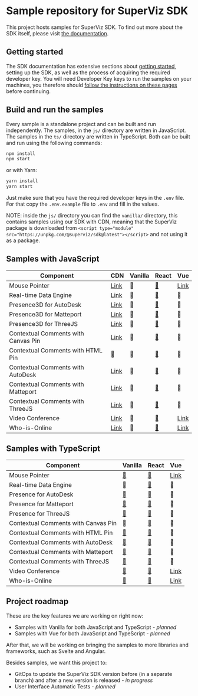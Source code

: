 # Sample repository for SuperViz SDK

This project hosts samples for SuperViz SDK. To find out more about the SDK itself, please visit [the documentation](https://docs.superviz.com/).

## Getting started

The SDK documentation has extensive sections about [getting started](https://docs.superviz.com/getting-started/quickstart), setting up the SDK, as well as the process of acquiring the required developer key. You will need Developer Key keys to run the samples on your machines, you therefore should [follow the instructions on these pages](https://docs.superviz.com/getting-started/setting-account) before continuing.

## Build and run the samples

Every sample is a standalone project and can be built and run independently. The samples, in the `js/` directory are written in JavaScript. The samples in the `ts/` directory are written in TypeScript. Both can be built and run using the following commands:

```bash
npm install
npm start
```

or with Yarn:

```bash
yarn install
yarn start
```

Just make sure that you have the required developer keys in the `.env` file. For that copy the `.env.example` file to `.env` and fill in the values.

NOTE: inside the `js/` directory you can find the `vanilla/` directory, this contains samples using our SDK with CDN, meaning that the SuperViz package is downloaded from `<script type="module" src="https://unpkg.com/@superviz/sdk@latest"></script>` and not using it as a package.

## Samples with JavaScript

| Component                           | CDN                                             | Vanilla | React                                           | Vue                               |
| ----------------------------------- | ----------------------------------------------- | ------- | ----------------------------------------------- | --------------------------------- |
| Mouse Pointer                       | [Link](/js/cdn/mouse-pointers/)                 | 🔄️     | [🔗](/js/react/mouse-pointers/)                 | [Link](/js/vue/mouse-pointers/)   |
| Real-time Data Engine               | [Link](/js/cdn/real-time-data-engine/)          | 🔄️     | [🔗](/js/react/real-time-data-engine/)          | 🔄️                               |
| Presence3D for AutoDesk             | [Link](/js/cdn/autodesk/)                       | 🔄️     | [🔗](/js/react/autodesk/)                       | 🔄️                               |
| Presence3D for Matteport            | [Link](/js/cdn/matterport/)                     | 🔄️     | [🔗](/js/react/matterport/)                     | 🔄️                               |
| Presence3D for ThreeJS              | [Link](/js/cdn/threejs/)                        | 🔄️     | [🔗](/js/react/threejs/)                        | 🔄️                               |
| Contextual Comments with Canvas Pin | [Link](/js/cdn/contextual-comments-html/)       | 🔄️     | [🔗](/js/react/contextual-comments-canvas/)     | 🔄️                               |
| Contextual Comments with HTML Pin   | 🔄️                                             | 🔄️     | [🔗](/js/react/contextual-comments-html/)       | 🔄️                               |
| Contextual Comments with AutoDesk   | [Link](/js/cdn/contextual-comments-autodesk/)   | 🔄️     | [🔗](/js/react/contextual-comments-autodesk/)   | 🔄️                               |
| Contextual Comments with Matteport  | [Link](/js/cdn/contextual-comments-matterport/) | 🔄️     | [🔗](/js/react/contextual-comments-matterport/) | 🔄️                               |
| Contextual Comments with ThreeJS    | [Link](/js/cdn/contextual-comments-threejs/)    | 🔄️     | [🔗](/js/react/contextual-comments-threejs/)    | 🔄️                               |
| Video Conference                    | [Link](/js/cdn/video-conference/)               | 🔄️     | [🔗](/js/react/video-conference/)               | [Link](/js/vue/video-conference/) |
| Who-is-Online                       | [Link](/js/cdn/who-is-online/)                  | 🔄️     | [🔗](/js/react/who-is-online/)                  | [Link](/js/vue/who-is-online/)    |

## Samples with TypeScript

| Component                           | Vanilla                                           | React                                           | Vue                               |
| ----------------------------------- | ------------------------------------------------- | ----------------------------------------------- | --------------------------------- |
| Mouse Pointer                       | [🔗](/ts/vanilla/mouse-pointers/)                 | [🔗](/ts/react/mouse-pointers/)                 | [Link](/ts/vue/mouse-pointers/)   |
| Real-time Data Engine               | 🔄️                                               | [🔗](/ts/react/real-time-data-engine/)          | 🔄️                               |
| Presence for AutoDesk               | [🔗](/ts/vanilla/autodesk/)                       | [🔗](/ts/react/autodesk/)                       | 🔄️                               |
| Presence for Matteport              | [🔗](/ts/vanilla/matterport/)                     | [🔗](/ts/react/matterport/)                     | 🔄️                               |
| Presence for ThreeJS                | [🔗](/ts/vanilla/threejs/)                        | [🔗](/ts/react/threejs/)                        | 🔄️                               |
| Contextual Comments with Canvas Pin | 🔄️                                               | [🔗](/ts/react/contextual-comments-html/)       | 🔄️                               |
| Contextual Comments with HTML Pin   | [🔗](/ts/vanilla/contextual-comments-html/)       | [🔗](/ts/react/contextual-comments-html/)       | 🔄️                               |
| Contextual Comments with AutoDesk   | [🔗](/ts/vanilla/contextual-comments-autodesk/)   | [🔗](/ts/react/contextual-comments-autodesk/)   | 🔄️                               |
| Contextual Comments with Matteport  | [🔗](/ts/vanilla/contextual-comments-matterport/) | [🔗](/ts/react/contextual-comments-matterport/) | 🔄️                               |
| Contextual Comments with ThreeJS    | [🔗](/ts/vanilla/contextual-comments-threejs/)    | [🔗](/ts/react/contextual-comments-threejs/)    | 🔄️                               |
| Video Conference                    | [🔗](/ts/vanilla/video-conference/)               | [🔗](/ts/react/video-conference/)               | [Link](/js/vue/video-conference/) |
| Who-is-Online                       | [🔗](/ts/vanilla/who-is-online/)                  | [🔗](/ts/react/who-is-online/)                  | [Link](/ts/vue/who-is-online/)    |

## Project roadmap

These are the key features we are working on right now:

- Samples with Vanilla for both JavaScript and TypeScript - _planned_
- Samples with Vue for both JavaScript and TypeScript - _planned_

After that, we will be working on bringing the samples to more libraries and frameworks, such as Svelte and Angular.

Besides samples, we want this project to:

- GitOps to update the SuperViz SDK version before (in a separate branch) and after a new version is released - _in progress_
- User Interface Automatic Tests - _planned_
